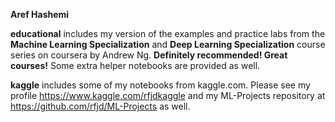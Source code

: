**Aref Hashemi**

**educational** includes my version of the examples and practice labs from the **Machine Learning Specialization** and **Deep Learning Specialization** course series on coursera by Andrew Ng. **Definitely recommended! Great courses!** Some extra helper notebooks are provided as well.  

**kaggle** includes some of my notebooks from kaggle.com. Please see my profile https://www.kaggle.com/rfjdkaggle and my ML-Projects repository at https://github.com/rfjd/ML-Projects as well.